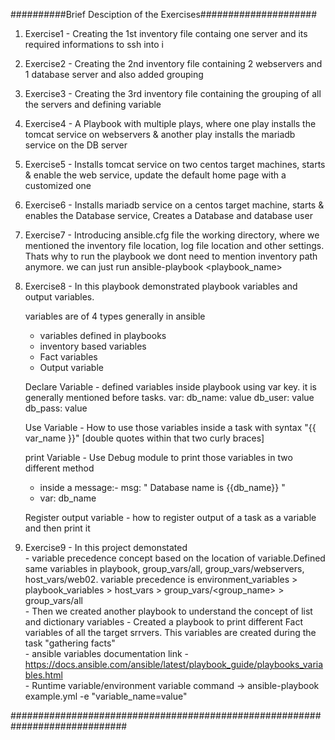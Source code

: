 ##########Brief Desciption of the Exercises#####################

1. Exercise1 - Creating the 1st inventory file containg one server and its required informations to ssh into i 
2. Exercise2 - Creating the 2nd inventory file containing 2 webservers and 1 database server and also added grouping
3. Exercise3 - Creating the 3rd inventory file containing the grouping of all the servers and defining variable
4. Exercise4 - A Playbook with multiple plays, where one play installs the tomcat service on webservers & another play installs the mariadb service on the DB server
5. Exercise5 - Installs tomcat service on two centos target machines, starts & enable the web service, update the default home page with a customized one
6. Exercise6 - Installs mariadb service on a centos target machine, starts & enables the Database service, Creates a Database and database user
7. Exercise7 - Introducing ansible.cfg file the working directory, where we mentioned the inventory file location, log file location and other settings. Thats why to run the playbook we dont need to mention inventory path anymore. we can just run ansible-playbook <playbook_name>
8. Exercise8 - In this playbook demonstrated playbook variables and output variables.
 
    variables are of 4 types generally in ansible
     - variables defined in playbooks
     - inventory based variables
     - Fact variables
     - Output variable 

    Declare Variable - defined variables inside playbook using var key. it is generally mentioned before tasks.
      var:
       db_name: value
       db_user: value
       db_pass: value  
   
    Use Variable - How to use those variables inside a task with syntax "{{ var_name }}" [double quotes within that two curly braces]

    print Variable - Use Debug module to print those variables in two different method 
      - inside a message:- msg: " Database name is {{db_name}} "
      - var: db_name
 
    Register output variable - how to register output of a task as a variable and then print it

9. Exercise9 - In this project demonstated  
       - variable precedence concept based on the location of variable.Defined same variables in playbook, group_vars/all, group_vars/webservers, host_vars/web02. variable precedence is environment_variables > playbook_variables > host_vars > group_vars/<group_name> > group_vars/all  
       - Then we created another playbook to understand the concept of list and dictionary variables
       - Created a playbook to print different Fact variables of all the target srrvers. This variables are created during the task "gathering facts"  
       - ansible variables documentation link - https://docs.ansible.com/ansible/latest/playbook_guide/playbooks_variables.html  
       - Runtime variable/environment variable command -> ansible-playbook example.yml -e "variable_name=value"  
             
        
#############################################################################
